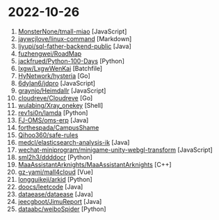 # 2022-10-26

1. [MonsterNone/tmall-miao](https://github.com/MonsterNone/tmall-miao "喵币助手：双十一天猫（淘宝）、京东任务一键完成。基于Auto.JS。打包版已做防检测处理。（热爱穿行纪、喵果总动员）") [JavaScript]
2. [jaywcjlove/linux-command](https://github.com/jaywcjlove/linux-command "Linux命令大全搜索工具，内容包含Linux命令手册、详解、学习、搜集。https://git.io/linux") [Markdown]
3. [liyupi/sql-father-backend-public](https://github.com/liyupi/sql-father-backend-public "新项目：快速生成 SQL 和模拟数据的网站（Java 后端），大幅提高开发测试效率！by 程序员鱼皮") [Java]
4. [fuzhengwei/RoadMap](https://github.com/fuzhengwei/RoadMap "RoadMap —— Java后端开发技能路书") 
5. [jackfrued/Python-100-Days](https://github.com/jackfrued/Python-100-Days "Python - 100天从新手到大师") [Python]
6. [lxgw/LxgwWenKai](https://github.com/lxgw/LxgwWenKai "An open-source Chinese font derived from Fontworks' Klee One. 一款开源中文字体，基于 FONTWORKS 出品字体 Klee One 衍生。") [Batchfile]
7. [HyNetwork/hysteria](https://github.com/HyNetwork/hysteria "Hysteria is a feature-packed proxy & relay tool optimized for lossy, unstable connections (e.g. satellite networks, congested public Wi-Fi, connecting to foreign servers from China)") [Go]
8. [6dylan6/jdpro](https://github.com/6dylan6/jdpro "青龙脚本库") [JavaScript]
9. [graynjo/Heimdallr](https://github.com/graynjo/Heimdallr "一款完全被动监听的谷歌插件，用于高危指纹识别、蜜罐特征告警和拦截、机器特征对抗") [JavaScript]
10. [cloudreve/Cloudreve](https://github.com/cloudreve/Cloudreve "🌩支持多家云存储的云盘系统 (Self-hosted file management and sharing system, supports multiple storage providers)") [Go]
11. [wulabing/Xray_onekey](https://github.com/wulabing/Xray_onekey "Xray 基于 Nginx 的 VLESS + XTLS 一键安装脚本") [Shell]
12. [rev1si0n/lamda](https://github.com/rev1si0n/lamda "⚡️ Android reverse engineering & automation framework | 史上最强安卓抓包/逆向/HOOK & 云手机/自动化辅助框架，你的工作从未如此简单快捷。") [Python]
13. [FJ-OMS/oms-erp](https://github.com/FJ-OMS/oms-erp "一站式全渠道业务中台系统包括订单管理系统OMS/电商ERP、库存WMS统一管理系统和SAP财务管理系统等，实现快速部署，并帮助企业后续自主进行开发迭代，实现数字化转型，并有多个经典案例。中台系统包括：通用业务中台、强大的技术中台Springcloud/Istio、后续开发方案的设计，技术(K8S,SERVERLESS)及管理人员的培训等。") [Java]
14. [forthespada/CampusShame](https://github.com/forthespada/CampusShame "互联网仍有记忆！那些曾经在校招过程中毁过口头offer、意向书、三方的公司！纵然人微言轻，也想绵薄之力！") 
15. [Qihoo360/safe-rules](https://github.com/Qihoo360/safe-rules "详细的C/C++编程规范指南，由360质量工程部编著，适用于桌面、服务端及嵌入式软件系统。") 
16. [medcl/elasticsearch-analysis-ik](https://github.com/medcl/elasticsearch-analysis-ik "The IK Analysis plugin integrates Lucene IK analyzer into elasticsearch, support customized dictionary.") [Java]
17. [wechat-miniprogram/minigame-unity-webgl-transform](https://github.com/wechat-miniprogram/minigame-unity-webgl-transform "") [JavaScript]
18. [sml2h3/ddddocr](https://github.com/sml2h3/ddddocr "带带弟弟 通用验证码识别OCR pypi版") [Python]
19. [MaaAssistantArknights/MaaAssistantArknights](https://github.com/MaaAssistantArknights/MaaAssistantArknights "《明日方舟》小助手，全日常一键长草！| An Arknights assistant compatible with EN, JP, KR, ZH_TW clients") [C++]
20. [gz-yami/mall4cloud](https://github.com/gz-yami/mall4cloud "⭐️⭐️⭐️ Springcloud商城 O2O商城 小程序商城 PC商城 H5商城 APP商城 Java商城 分销商城 多用户商城 uniapp商城 微服务商城") [Vue]
21. [longguikeji/arkid](https://github.com/longguikeji/arkid "一账通是一款开源的统一身份认证授权管理解决方案，支持多种标准协议(LDAP, OAuth2, SAML, OpenID)，细粒度权限控制，完整的WEB管理功能，钉钉、企业微信集成等，QQ group: 167885406") [Python]
22. [doocs/leetcode](https://github.com/doocs/leetcode "😏 LeetCode solutions in any programming language | 多种编程语言实现 LeetCode、《剑指 Offer（第 2 版）》、《程序员面试金典（第 6 版）》题解") [Java]
23. [dataease/dataease](https://github.com/dataease/dataease "人人可用的开源数据可视化分析工具。") [Java]
24. [jeecgboot/JimuReport](https://github.com/jeecgboot/JimuReport "「低代码可视化报表」类似excel操作风格，在线拖拽完成设计！功能涵盖: 报表设计、图形报表、打印设计、大屏设计等，完全免费！秉承“简单、易用、专业”的产品理念，极大的降低报表开发难度、缩短开发周期、解决各类报表难题。") [Java]
25. [dataabc/weiboSpider](https://github.com/dataabc/weiboSpider "新浪微博爬虫，用python爬取新浪微博数据") [Python]
